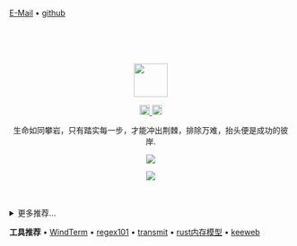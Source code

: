 [E-Mail](mailto:952750120@qq.com) • [github](https://github.com/zouhuigang)

<div align="center">
  <br>
  <br>
  <br>
  <br>
  <a href="https://github.com/zouhuigang">
    <img width="60" height="60" src="https://avatars.githubusercontent.com/u/15059874?v=4" />
  </a>
  <br>
  <p>
    <a href="http://weibo.com/zouhuigang">
      <img width="18" height="18" src="https://raw.githubusercontent.com/jaywcjlove/jaywcjlove/master/imgs/weibo.svg?sanitize=true" />
    </a>
    <a href="mailto:952750120@qq.com">
      <img width="18" height="18" src="https://raw.githubusercontent.com/jaywcjlove/jaywcjlove/master/imgs/mail.svg?sanitize=true" />
    </a>
  </p>
  <p>生命如同攀岩，只有踏实每一步，才能冲出荆棘，排除万难，抬头便是成功的彼岸.</p>
  <p>
    <a href="https://blog.anooc.com/">
      <img src="https://github-readme-stats.vercel.app/api?username=zouhuigang&show_icons=true&icon_color=805AD5&text_color=718096&bg_color=ffffff&hide_title=true&hide_border=true&hide=contribs,issues" />
    </a>
  </p>
  
  <p>
    <a href="https://blog.anooc.com/">
      <img src="https://github-profile-trophy.vercel.app/?username=zouhuigang&theme=flat&title=Stars,Followers,Commit,MultiLanguage&margin-w=5&row=1&column=4" />
    </a>
  </p>
  
  <br>
  <br>
</div>

<details>
<summary>更多推荐...</summary>

<!--公开库-->

公开项目 | 主页 | 关注 | 最后提交 | 下载 | 版本 
:--- | --- | :--- | :--- | :--- | :--- 
[技术书籍推荐](https://github.com/zouhuigang/book) | [`#homepage`](https://github.com/zouhuigang/book/issues) | [![GitHub stars](https://img.shields.io/github/stars/zouhuigang/book?style=flat)](https://github.com/zouhuigang/book/stargazers) | [![GitHub last commit](https://img.shields.io/github/last-commit/zouhuigang/book?style=flat&label=last)](https://github.com/zouhuigang/book/commits) | [![NPM Downloads](https://img.shields.io/npm/dm/awesome-mac.svg?label=&logo=npm&style=flat&labelColor=ffacab&color=dd4e4c)](https://www.npmjs.com/package/awesome-mac) | [![npm version](https://img.shields.io/npm/v/awesome-mac.svg?logo=npm)](https://www.npmjs.com/package/awesome-mac)
[kubernetes早期实践](https://github.com/zouhuigang/kubernetes)| [`#homepage`](https://github.com/zouhuigang/kubernetes) | - | - | - | - 
[handbook技术手册](https://github.com/zouhuigang/my-handbook)| [`#homepage`](https://github.com/zouhuigang/my-handbook) | - | - | - | - 
<!--公开库-->

<!--私人库-->

私人项目 | 主页
:--- | ---
[epoll-demo](https://github.com/zouhuigang/epoll-demo) | - |
[浏览器指纹生成及防伪](https://github.com/zouhuigang/browser_fingerprint) | - |
[zantui](https://github.com/zouhuigang/zantui)| 前端组件库 |
[anooc工具网站](https://github.com/zouhuigang/anooc-public-api)| 从0到1历时一年的学习项目，涉及二维码识别、图形特效处理、markdown编辑器，手机号归属地查询等多种工具前后端实现|
[zform前端表单提交组件](https://github.com/zouhuigang/zform)| 让前端小白也能很方便的实现表单的各种功能，验证、提交、短信验证码倒计时等 |

<!--私人库-->

  <img src="https://profile-counter.glitch.me/zouhuigang/count.svg" />
  <img src="https://komarev.com/ghpvc/?username=zouhuigang&color=green" />

</details>

**工具推荐** • 
[WindTerm](https://github.com/kingToolbox/WindTerm) • 
[regex101](https://regex101.com/) • 
[transmit](https://macwk.com/soft/transmit) • 
[rust内存模型](https://deepu.tech/memory-management-in-rust/) • 
[keeweb](https://keeweb.info/)

